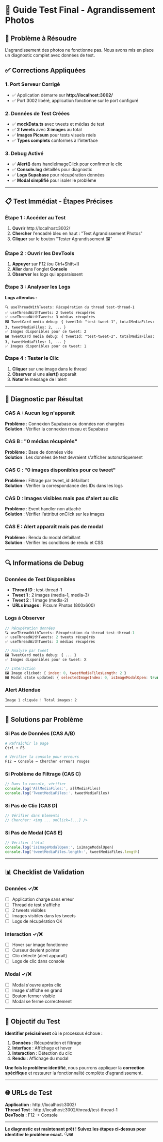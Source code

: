 # 🔧 Guide Test Final - Agrandissement Photos

## 🎯 **Problème à Résoudre**
L'agrandissement des photos ne fonctionne pas. Nous avons mis en place un diagnostic complet avec données de test.

## ✅ **Corrections Appliquées**

### **1. Port Serveur Corrigé**
- ✅ Application démarre sur **http://localhost:3002/**
- ✅ Port 3002 libéré, application fonctionne sur le port configuré

### **2. Données de Test Créées**
- ✅ **mockData.ts** avec tweets et médias de test
- ✅ **2 tweets** avec **3 images** au total
- ✅ **Images Picsum** pour tests visuels réels
- ✅ **Types complets** conformes à l'interface

### **3. Debug Activé**
- ✅ **Alert()** dans handleImageClick pour confirmer le clic
- ✅ **Console.log** détaillés pour diagnostic
- ✅ **Logs Supabase** pour récupération données
- ✅ **Modal simplifié** pour isoler le problème

---

## 📋 **Test Immédiat - Étapes Précises**

### **Étape 1 : Accéder au Test**
1. **Ouvrir** http://localhost:3002/
2. **Chercher** l'encadré bleu en haut : "Test Agrandissement Photos"
3. **Cliquer** sur le bouton "Tester Agrandissement 🖼️"

### **Étape 2 : Ouvrir les DevTools**
1. **Appuyer** sur F12 (ou Ctrl+Shift+I)
2. **Aller** dans l'onglet **Console**
3. **Observer** les logs qui apparaissent

### **Étape 3 : Analyser les Logs**
**Logs attendus :**
```
🔍 useThreadWithTweets: Récupération du thread test-thread-1
✅ useThreadWithTweets: 2 tweets récupérés
✅ useThreadWithTweets: 3 médias récupérés
🖼️ TweetCard media debug: { tweetId: "test-tweet-1", totalMediaFiles: 3, tweetMediaFiles: 2, ... }
✅ Images disponibles pour ce tweet: 2
🖼️ TweetCard media debug: { tweetId: "test-tweet-2", totalMediaFiles: 3, tweetMediaFiles: 1, ... }
✅ Images disponibles pour ce tweet: 1
```

### **Étape 4 : Tester le Clic**
1. **Cliquer** sur une image dans le thread
2. **Observer** si une **alert()** apparaît
3. **Noter** le message de l'alert

---

## 🚨 **Diagnostic par Résultat**

### **CAS A : Aucun log n'apparaît**
**Problème** : Connexion Supabase ou données non chargées  
**Solution** : Vérifier la connexion réseau et Supabase

### **CAS B : "0 médias récupérés"**
**Problème** : Base de données vide  
**Solution** : Les données de test devraient s'afficher automatiquement

### **CAS C : "0 images disponibles pour ce tweet"**
**Problème** : Filtrage par tweet_id défaillant  
**Solution** : Vérifier la correspondance des IDs dans les logs

### **CAS D : Images visibles mais pas d'alert au clic**
**Problème** : Event handler non attaché  
**Solution** : Vérifier l'attribut onClick sur les images

### **CAS E : Alert apparaît mais pas de modal**
**Problème** : Rendu du modal défaillant  
**Solution** : Vérifier les conditions de rendu et CSS

---

## 🔍 **Informations de Debug**

### **Données de Test Disponibles**
- **Thread ID** : test-thread-1
- **Tweet 1** : 2 images (media-1, media-3)
- **Tweet 2** : 1 image (media-2)
- **URLs images** : Picsum Photos (800x600)

### **Logs à Observer**
```javascript
// Récupération données
🔍 useThreadWithTweets: Récupération du thread test-thread-1
✅ useThreadWithTweets: 2 tweets récupérés
✅ useThreadWithTweets: 3 médias récupérés

// Analyse par tweet
🖼️ TweetCard media debug: { ... }
✅ Images disponibles pour ce tweet: X

// Interaction
🖼️ Image clicked: { index: 0, tweetMediaFilesLength: 2 }
🖼️ Modal state updated: { selectedImageIndex: 0, isImageModalOpen: true }
```

### **Alert Attendue**
```
Image 1 cliquée ! Total images: 2
```

---

## 🔧 **Solutions par Problème**

### **Si Pas de Données (CAS A/B)**
```bash
# Rafraîchir la page
Ctrl + F5

# Vérifier la console pour erreurs
F12 → Console → Chercher erreurs rouges
```

### **Si Problème de Filtrage (CAS C)**
```javascript
// Dans la console, vérifier
console.log('AllMediaFiles:', allMediaFiles)
console.log('TweetMediaFiles:', tweetMediaFiles)
```

### **Si Pas de Clic (CAS D)**
```javascript
// Vérifier dans Elements
// Chercher: <img ... onClick={...} />
```

### **Si Pas de Modal (CAS E)**
```javascript
// Vérifier l'état
console.log('isImageModalOpen:', isImageModalOpen)
console.log('tweetMediaFiles.length:', tweetMediaFiles.length)
```

---

## 📊 **Checklist de Validation**

### **Données ✓/❌**
- [ ] Application charge sans erreur
- [ ] Thread de test s'affiche
- [ ] 2 tweets visibles
- [ ] Images visibles dans les tweets
- [ ] Logs de récupération OK

### **Interaction ✓/❌**
- [ ] Hover sur image fonctionne
- [ ] Curseur devient pointer
- [ ] Clic détecté (alert apparaît)
- [ ] Logs de clic dans console

### **Modal ✓/❌**
- [ ] Modal s'ouvre après clic
- [ ] Image s'affiche en grand
- [ ] Bouton fermer visible
- [ ] Modal se ferme correctement

---

## 🎯 **Objectif du Test**

**Identifier précisément** où le processus échoue :
1. **Données** : Récupération et filtrage
2. **Interface** : Affichage et hover
3. **Interaction** : Détection du clic
4. **Rendu** : Affichage du modal

**Une fois le problème identifié**, nous pourrons appliquer la **correction spécifique** et restaurer la fonctionnalité complète d'agrandissement.

---

## 🌐 **URLs de Test**

**Application** : http://localhost:3002/  
**Thread Test** : http://localhost:3002/thread/test-thread-1  
**DevTools** : F12 → Console

---

**Le diagnostic est maintenant prêt ! Suivez les étapes ci-dessus pour identifier le problème exact.** 🔍🖼️
